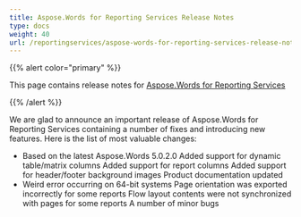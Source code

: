 ```yaml
---
title: Aspose.Words for Reporting Services Release Notes
type: docs
weight: 40
url: /reportingservices/aspose-words-for-reporting-services-release-notes/
---
```


{{% alert color="primary" %}} 

This page contains release notes for [Aspose.Words for Reporting Services](http://www.aspose.com/downloads/words/reportingservices/new-releases/aspose.words-for-reporting-services/)

{{% /alert %}} 

We are glad to announce an important release of Aspose.Words for Reporting Services containing a number of fixes and introducing new features. Here is the list of most valuable changes:

- Based on the latest Aspose.Words 5.0.2.0
  Added support for dynamic table/matrix columns 
  Added support for report columns 
  Added support for header/footer background images 
  Product documentation updated 
- Weird error occurring on 64-bit systems
  Page orientation was exported incorrectly for some reports 
  Flow layout contents were not synchronized with pages for some reports 
  A number of minor bugs 
